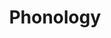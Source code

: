 ---
types: "word"

title: "Phonology"

categories: ['']

tags: ['phonology']

arabic: ['علم اﻷصوات']

publishers: ['خوارزميات الذكاء الاصطناعي في تحليل النص العربي']

types: "word"

slug: ""
---